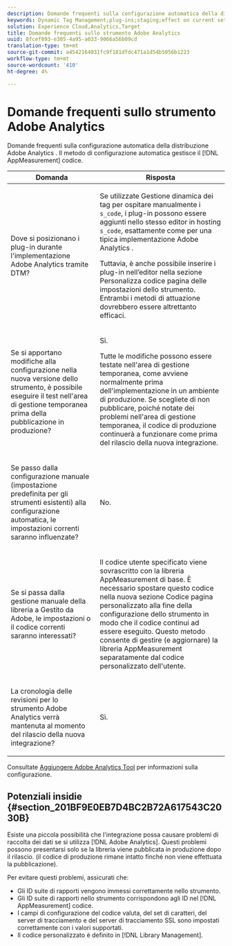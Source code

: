 ```yaml
---
description: Domande frequenti sulla configurazione automatica della distribuzione Adobe Analytics . Il metodo di configurazione automatico gestisce il codice AppMeasurement per voi.
keywords: Dynamic Tag Management;plug-ins;staging;effect on current settings;revision history;potential pitfalls;report suite id;currency code;tracking server;ssl tracking server;custom code;library management
solution: Experience Cloud,Analytics,Target
title: Domande frequenti sullo strumento Adobe Analytics
uuid: 8fcef893-e305-4a95-a033-9066a56b09cd
translation-type: tm+mt
source-git-commit: a4542164031fc9f181dfdc471a1d54b5056b1223
workflow-type: tm+mt
source-wordcount: '410'
ht-degree: 4%

---
```



# Domande frequenti sullo strumento Adobe Analytics

Domande frequenti sulla configurazione automatica della distribuzione Adobe Analytics . Il metodo di configurazione automatica gestisce il [!DNL AppMeasurement] codice.

<table id="table_A50D00E2C47A473B92DA800FB08FE640"> 
 <thead> 
  <tr> 
   <th colname="col1" class="entry"> Domanda </th> 
   <th colname="col2" class="entry"> Risposta </th> 
  </tr> 
 </thead>
 <tbody> 
  <tr> 
   <td colname="col1"> <p> Dove si posizionano i plug-in durante l'implementazione  Adobe Analytics tramite DTM? </p> </td> 
   <td colname="col2"> <p> Se utilizzate Gestione dinamica dei tag per ospitare manualmente i <code> s_code</code>, i plug-in possono essere aggiunti nello stesso editor in hosting <code> s_code</code>, esattamente come per una tipica implementazione Adobe Analytics . </p> <p>Tuttavia, è anche possibile inserire i plug-in nell’editor nella sezione <span class="term"> Personalizza codice</span> pagina delle impostazioni dello strumento. Entrambi i metodi di attuazione dovrebbero essere altrettanto efficaci. </p> </td> 
  </tr> 
  <tr> 
   <td colname="col1"> <p>Se si apportano modifiche alla configurazione nella nuova versione dello strumento, è possibile eseguire il test nell'area di gestione temporanea prima della pubblicazione in produzione? </p> </td> 
   <td colname="col2"> <p>Sì. </p> <p>Tutte le modifiche possono essere testate nell'area di gestione temporanea, come avviene normalmente prima dell'implementazione in un ambiente di produzione. Se scegliete di non pubblicare, poiché notate dei problemi nell'area di gestione temporanea, il codice di produzione continuerà a funzionare come prima del rilascio della nuova integrazione. </p> </td> 
  </tr> 
  <tr> 
   <td colname="col1"> <p>Se passo dalla configurazione manuale (impostazione predefinita per gli strumenti esistenti) alla configurazione automatica, le impostazioni correnti saranno influenzate? </p> </td> 
   <td colname="col2"> <p>No. </p> </td> 
  </tr> 
  <tr> 
   <td colname="col1"> <p>Se si passa dalla gestione manuale della libreria a Gestito da  Adobe, le impostazioni o il codice correnti saranno interessati? </p> </td> 
   <td colname="col2"> <p>Il codice utente specificato viene sovrascritto con la libreria <span class="keyword"> AppMeasurement</span> di base. È necessario spostare questo codice nella nuova sezione Codice <span class="wintitle"></span> pagina personalizzato alla fine della configurazione dello strumento in modo che il codice continui ad essere eseguito. Questo metodo consente di gestire (e aggiornare) la libreria <span class="keyword"> AppMeasurement</span> separatamente dal codice personalizzato dell'utente. </p> </td> 
  </tr> 
  <tr> 
   <td colname="col1"> <p>La cronologia delle revisioni per <span class="keyword"> lo strumento Adobe Analytics</span>  verrà mantenuta al momento del rilascio della nuova integrazione? </p> </td> 
   <td colname="col2"> <p>Sì. </p> </td> 
  </tr> 
 </tbody> 
</table>

Consultate [Aggiungere  Adobe Analytics Tool](/help/implement/other/dtm/c-aa-tool/analytics-dtm.md) per informazioni sulla configurazione.

## Potenziali insidie {#section_201BF9E0EB7D4BC2B72A617543C2030B}

Esiste una piccola possibilità che l&#39;integrazione possa causare problemi di raccolta dei dati se si utilizza [!DNL Adobe Analytics]. Questi problemi possono presentarsi solo se la libreria viene pubblicata in produzione dopo il rilascio. (il codice di produzione rimane intatto finché non viene effettuata la pubblicazione).

Per evitare questi problemi, assicurati che:

* Gli ID suite di rapporti vengono immessi correttamente nello strumento.
* Gli ID suite di rapporti nello strumento corrispondono agli ID nel [!DNL AppMeasurement] codice.
* I campi di configurazione del codice valuta, del set di caratteri, del server di tracciamento e del server di tracciamento SSL sono impostati correttamente con i valori supportati.
* Il codice personalizzato è definito in [!DNL Library Management].

